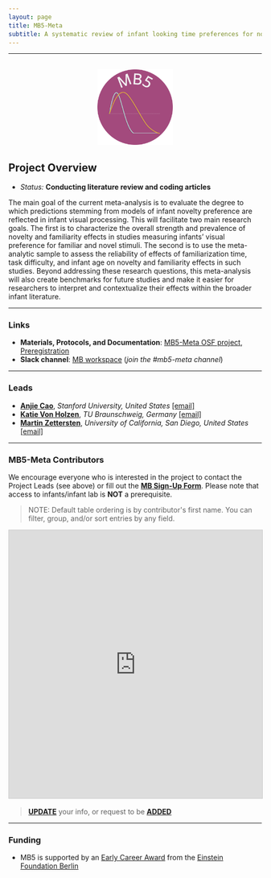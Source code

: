 ```yaml
---
layout: page
title: MB5-Meta
subtitle: A systematic review of infant looking time preferences for novel vs. familiar visual stimuli
---
```


***

<div class="container">
  <div class="row justify-content-around">
    <div class="col-lg-4" align="center">
      <br>
      <img src="/assets/img/MB5_logo.png" width="150">
    </div>
    <div class="col-lg-8" align="left">
      <h2>Project Overview</h2>
      <ul>
        <li><i>Status:</i> <b>Conducting literature review and coding articles</b></li>
      </ul>
    </div>
  </div>
</div>


<p>The main goal of the current meta-analysis is to evaluate the degree to which predictions stemming from models of infant novelty preference are reflected in infant visual processing. This will facilitate two main research goals. The first is to characterize the overall strength and prevalence of novelty and familiarity effects in studies measuring infants’ visual preference for familiar and novel stimuli. The second is to use the meta-analytic sample to assess the reliability of effects of familiarization time, task difficulty, and infant age on novelty and familiarity effects in such studies. Beyond addressing these research questions, this meta-analysis will also create benchmarks for future studies and make it easier for researchers to interpret and contextualize their effects within the broader infant literature.</p>



***
### Links
* **Materials, Protocols, and Documentation**: <a href="https://osf.io/63zpu/" target="_blank">MB5-Meta OSF project</a>, <a href="https://osf.io/25rxu" target="_blank">Preregistration</a>
* **Slack channel**: <a href="https://join.slack.com/t/manybabies/shared_invite/zt-1frvx4ulh-b7ge7X6DY8Yl4HgBW1xBXQ" target="_blank">MB workspace</a> (*join the #mb5-meta channel*)


***
### Leads
* [**Anjie Cao**](https://anjiecao.github.io/), *Stanford University, United States* [[email]](mailto:anjiecao@stanford.edu)
* [**Katie Von Holzen**](https://kvonholzen.github.io), *TU Braunschweig, Germany* [[email]](mailto:katie.m.vonholzen@gmail.com)
* [**Martin Zettersten**](https://mzettersten.github.io/), *University of California, San Diego, United States* [[email]](mailto:mzettersten@ucsd.edu)


***
### MB5-Meta Contributors

We encourage everyone who is interested in the project to contact the Project Leads (see above) or fill out the [**MB Sign-Up Form**]({{site.baseurl}}/get_involved/). Please note that access to infants/infant lab is **NOT** a prerequisite.

> NOTE: Default table ordering is by contributor's first name. You can filter, group, and/or sort entries by any field.

<iframe class="airtable-embed" src="https://airtable.com/embed/appRoqMKzcK3NsXt4/shrMDsGUiAv0MWyIg?backgroundColor=blueDusty&viewControls=on" frameborder="0" onmousewheel="" width="100%" height="533" style="background: transparent; border: 1px solid #ccc;"></iframe>

> <a href="https://airtable.com/appRoqMKzcK3NsXt4/shrBx1vEakEkyeYbg" target="_blank"><b>UPDATE</b></a> your info, or request to be <a href="https://airtable.com/appRoqMKzcK3NsXt4/shrglw1TM1HxDfbYG" target="_blank"><b>ADDED</b></a>


<!--
***
### Publication

<h4>Stage 1 Registered Report (preprint)</h4>
<p style="padding-left: 25px; text-indent: -25px"><i>Kosie, J. E.*</i>, <i>Zettersten, M.*</i>, Abu-Zhaya, R., Amso, D., Babineau, M., Baumgartner, H. A., Bazhydai, M., Belia, M., Benavides, S., Bergmann, C., Berteletti, I., Black, A. K., Borges, P., Borovsky, A., Byers-Heinlein, K., Cabrera, L., Calignano, G., Cao, A., Cox, C. M. M., … Lew-Williams, C. (2024, March 1). <b>ManyBabies 5: A large-scale investigation of the proposed shift from familiarity preference to novelty preference in infant looking time</b>. PsyArXiv. <a href="https://doi.org/10.31234/osf.io/ck3vd" target="_blank">https://doi.org/10.31234/osf.io/ck3vd</a> <i>(*co-first authors)</i></p>

> To cite, use (Kosie & Zettersten et al., accepted pending data collection)
-->

***
### Funding
* MB5 is supported by an <a href="https://award.einsteinfoundation.de/award-winners-finalists/recipients-2021/manybabies5" target="_blank">Early Career Award</a> from the <a href="https://www.einsteinfoundation.de/index.php?id=1&L=1" target="_blank">Einstein Foundation Berlin</a>
